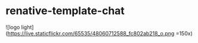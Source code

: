 # renative-template-chat

![logo light](https://live.staticflickr.com/65535/48060712588_fc802ab218_o.png =150x) 